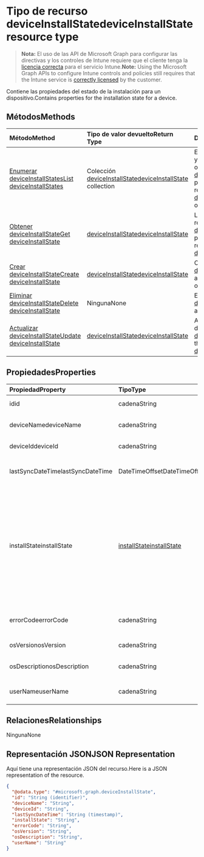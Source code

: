 # <a name="deviceinstallstate-resource-type"></a><span data-ttu-id="e9e40-101">Tipo de recurso deviceInstallState</span><span class="sxs-lookup"><span data-stu-id="e9e40-101">deviceInstallState resource type</span></span>

> <span data-ttu-id="e9e40-102">**Nota:** El uso de las API de Microsoft Graph para configurar las directivas y los controles de Intune requiere que el cliente tenga la [licencia correcta](https://go.microsoft.com/fwlink/?linkid=839381) para el servicio Intune.</span><span class="sxs-lookup"><span data-stu-id="e9e40-102">**Note:** Using the Microsoft Graph APIs to configure Intune controls and policies still requires that the Intune service is [correctly licensed](https://go.microsoft.com/fwlink/?linkid=839381) by the customer.</span></span>

<span data-ttu-id="e9e40-103">Contiene las propiedades del estado de la instalación para un dispositivo.</span><span class="sxs-lookup"><span data-stu-id="e9e40-103">Contains properties for the installation state for a device.</span></span>
## <a name="methods"></a><span data-ttu-id="e9e40-104">Métodos</span><span class="sxs-lookup"><span data-stu-id="e9e40-104">Methods</span></span>
|<span data-ttu-id="e9e40-105">Método</span><span class="sxs-lookup"><span data-stu-id="e9e40-105">Method</span></span>|<span data-ttu-id="e9e40-106">Tipo de valor devuelto</span><span class="sxs-lookup"><span data-stu-id="e9e40-106">Return Type</span></span>|<span data-ttu-id="e9e40-107">Descripción</span><span class="sxs-lookup"><span data-stu-id="e9e40-107">Description</span></span>|
|:---|:---|:---|
|[<span data-ttu-id="e9e40-108">Enumerar deviceInstallStates</span><span class="sxs-lookup"><span data-stu-id="e9e40-108">List deviceInstallStates</span></span>](../api/intune_books_deviceinstallstate_list.md)|<span data-ttu-id="e9e40-109">Colección [deviceInstallState](../resources/intune_books_deviceinstallstate.md)</span><span class="sxs-lookup"><span data-stu-id="e9e40-109">[deviceInstallState](../resources/intune_books_deviceinstallstate.md) collection</span></span>|<span data-ttu-id="e9e40-110">Enumere las propiedades y las relaciones de los objetos [deviceInstallState](../resources/intune_books_deviceinstallstate.md).</span><span class="sxs-lookup"><span data-stu-id="e9e40-110">List properties and relationships of the [deviceInstallState](../resources/intune_books_deviceinstallstate.md) objects.</span></span>|
|[<span data-ttu-id="e9e40-111">Obtener deviceInstallState</span><span class="sxs-lookup"><span data-stu-id="e9e40-111">Get deviceInstallState</span></span>](../api/intune_books_deviceinstallstate_get.md)|[<span data-ttu-id="e9e40-112">deviceInstallState</span><span class="sxs-lookup"><span data-stu-id="e9e40-112">deviceInstallState</span></span>](../resources/intune_books_deviceinstallstate.md)|<span data-ttu-id="e9e40-113">Lea las propiedades y las relaciones del objeto [deviceInstallState](../resources/intune_books_deviceinstallstate.md).</span><span class="sxs-lookup"><span data-stu-id="e9e40-113">Read properties and relationships of the [deviceInstallState](../resources/intune_books_deviceinstallstate.md) object.</span></span>|
|[<span data-ttu-id="e9e40-114">Crear deviceInstallState</span><span class="sxs-lookup"><span data-stu-id="e9e40-114">Create deviceInstallState</span></span>](../api/intune_books_deviceinstallstate_create.md)|[<span data-ttu-id="e9e40-115">deviceInstallState</span><span class="sxs-lookup"><span data-stu-id="e9e40-115">deviceInstallState</span></span>](../resources/intune_books_deviceinstallstate.md)|<span data-ttu-id="e9e40-116">Cree un objeto [deviceInstallState](../resources/intune_books_deviceinstallstate.md).</span><span class="sxs-lookup"><span data-stu-id="e9e40-116">Create a new [deviceInstallState](../resources/intune_books_deviceinstallstate.md) object.</span></span>|
|[<span data-ttu-id="e9e40-117">Eliminar deviceInstallState</span><span class="sxs-lookup"><span data-stu-id="e9e40-117">Delete deviceInstallState</span></span>](../api/intune_books_deviceinstallstate_delete.md)|<span data-ttu-id="e9e40-118">Ninguna</span><span class="sxs-lookup"><span data-stu-id="e9e40-118">None</span></span>|<span data-ttu-id="e9e40-119">Elimina un [deviceInstallState](../resources/intune_books_deviceinstallstate.md).</span><span class="sxs-lookup"><span data-stu-id="e9e40-119">Deletes a [deviceInstallState](../resources/intune_books_deviceinstallstate.md).</span></span>|
|[<span data-ttu-id="e9e40-120">Actualizar deviceInstallState</span><span class="sxs-lookup"><span data-stu-id="e9e40-120">Update deviceInstallState</span></span>](../api/intune_books_deviceinstallstate_update.md)|[<span data-ttu-id="e9e40-121">deviceInstallState</span><span class="sxs-lookup"><span data-stu-id="e9e40-121">deviceInstallState</span></span>](../resources/intune_books_deviceinstallstate.md)|<span data-ttu-id="e9e40-122">Actualice las propiedades de un objeto [deviceInstallState](../resources/intune_books_deviceinstallstate.md).</span><span class="sxs-lookup"><span data-stu-id="e9e40-122">Update the properties of a [deviceInstallState](../resources/intune_books_deviceinstallstate.md) object.</span></span>|

## <a name="properties"></a><span data-ttu-id="e9e40-123">Propiedades</span><span class="sxs-lookup"><span data-stu-id="e9e40-123">Properties</span></span>
|<span data-ttu-id="e9e40-124">Propiedad</span><span class="sxs-lookup"><span data-stu-id="e9e40-124">Property</span></span>|<span data-ttu-id="e9e40-125">Tipo</span><span class="sxs-lookup"><span data-stu-id="e9e40-125">Type</span></span>|<span data-ttu-id="e9e40-126">Descripción</span><span class="sxs-lookup"><span data-stu-id="e9e40-126">Description</span></span>|
|:---|:---|:---|
|<span data-ttu-id="e9e40-127">id</span><span class="sxs-lookup"><span data-stu-id="e9e40-127">id</span></span>|<span data-ttu-id="e9e40-128">cadena</span><span class="sxs-lookup"><span data-stu-id="e9e40-128">String</span></span>|<span data-ttu-id="e9e40-129">Clave de la entidad.</span><span class="sxs-lookup"><span data-stu-id="e9e40-129">Key of the entity.</span></span>|
|<span data-ttu-id="e9e40-130">deviceName</span><span class="sxs-lookup"><span data-stu-id="e9e40-130">deviceName</span></span>|<span data-ttu-id="e9e40-131">cadena</span><span class="sxs-lookup"><span data-stu-id="e9e40-131">String</span></span>|<span data-ttu-id="e9e40-132">Nombre del dispositivo.</span><span class="sxs-lookup"><span data-stu-id="e9e40-132">Device name.</span></span>|
|<span data-ttu-id="e9e40-133">deviceId</span><span class="sxs-lookup"><span data-stu-id="e9e40-133">deviceId</span></span>|<span data-ttu-id="e9e40-134">cadena</span><span class="sxs-lookup"><span data-stu-id="e9e40-134">String</span></span>|<span data-ttu-id="e9e40-135">Id. del dispositivo</span><span class="sxs-lookup"><span data-stu-id="e9e40-135">Device Id.</span></span>|
|<span data-ttu-id="e9e40-136">lastSyncDateTime</span><span class="sxs-lookup"><span data-stu-id="e9e40-136">lastSyncDateTime</span></span>|<span data-ttu-id="e9e40-137">DateTimeOffset</span><span class="sxs-lookup"><span data-stu-id="e9e40-137">DateTimeOffset</span></span>|<span data-ttu-id="e9e40-138">Fecha y hora de la última sincronización.</span><span class="sxs-lookup"><span data-stu-id="e9e40-138">Last sync date and time.</span></span>|
|<span data-ttu-id="e9e40-139">installState</span><span class="sxs-lookup"><span data-stu-id="e9e40-139">installState</span></span>|[<span data-ttu-id="e9e40-140">installState</span><span class="sxs-lookup"><span data-stu-id="e9e40-140">installState</span></span>](../resources/intune_books_installstate.md)|<span data-ttu-id="e9e40-141">El estado de instalación del libro electrónico.</span><span class="sxs-lookup"><span data-stu-id="e9e40-141">The install state of the eBook.</span></span> <span data-ttu-id="e9e40-142">Los valores posibles son: `notApplicable`, `installed`, `failed`, `notInstalled`, `uninstallFailed` y `unknown`.</span><span class="sxs-lookup"><span data-stu-id="e9e40-142">Possible values are: `notApplicable`, `installed`, `failed`, `notInstalled`, `uninstallFailed`, `unknown`.</span></span>|
|<span data-ttu-id="e9e40-143">errorCode</span><span class="sxs-lookup"><span data-stu-id="e9e40-143">errorCode</span></span>|<span data-ttu-id="e9e40-144">cadena</span><span class="sxs-lookup"><span data-stu-id="e9e40-144">String</span></span>|<span data-ttu-id="e9e40-145">El código de error si hay errores de instalación.</span><span class="sxs-lookup"><span data-stu-id="e9e40-145">The error code for install failures.</span></span>|
|<span data-ttu-id="e9e40-146">osVersion</span><span class="sxs-lookup"><span data-stu-id="e9e40-146">osVersion</span></span>|<span data-ttu-id="e9e40-147">cadena</span><span class="sxs-lookup"><span data-stu-id="e9e40-147">String</span></span>|<span data-ttu-id="e9e40-148">Versión del sistema operativo.</span><span class="sxs-lookup"><span data-stu-id="e9e40-148">OS Version.</span></span>|
|<span data-ttu-id="e9e40-149">osDescription</span><span class="sxs-lookup"><span data-stu-id="e9e40-149">osDescription</span></span>|<span data-ttu-id="e9e40-150">cadena</span><span class="sxs-lookup"><span data-stu-id="e9e40-150">String</span></span>|<span data-ttu-id="e9e40-151">Descripción del sistema operativo.</span><span class="sxs-lookup"><span data-stu-id="e9e40-151">OS Description.</span></span>|
|<span data-ttu-id="e9e40-152">userName</span><span class="sxs-lookup"><span data-stu-id="e9e40-152">userName</span></span>|<span data-ttu-id="e9e40-153">cadena</span><span class="sxs-lookup"><span data-stu-id="e9e40-153">String</span></span>|<span data-ttu-id="e9e40-154">Nombre de usuario del dispositivo.</span><span class="sxs-lookup"><span data-stu-id="e9e40-154">Device User Name.</span></span>|

## <a name="relationships"></a><span data-ttu-id="e9e40-155">Relaciones</span><span class="sxs-lookup"><span data-stu-id="e9e40-155">Relationships</span></span>
<span data-ttu-id="e9e40-156">Ninguna</span><span class="sxs-lookup"><span data-stu-id="e9e40-156">None</span></span>
## <a name="json-representation"></a><span data-ttu-id="e9e40-157">Representación JSON</span><span class="sxs-lookup"><span data-stu-id="e9e40-157">JSON Representation</span></span>
<span data-ttu-id="e9e40-158">Aquí tiene una representación JSON del recurso.</span><span class="sxs-lookup"><span data-stu-id="e9e40-158">Here is a JSON representation of the resource.</span></span>
<!-- {
  "blockType": "resource",
  "keyProperty": "id",
  "@odata.type": "microsoft.graph.deviceInstallState"
}
-->
``` json
{
  "@odata.type": "#microsoft.graph.deviceInstallState",
  "id": "String (identifier)",
  "deviceName": "String",
  "deviceId": "String",
  "lastSyncDateTime": "String (timestamp)",
  "installState": "String",
  "errorCode": "String",
  "osVersion": "String",
  "osDescription": "String",
  "userName": "String"
}
```



